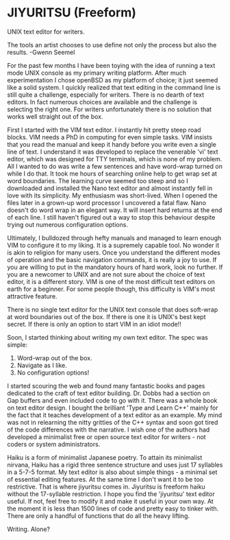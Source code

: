 # JIYURITSU (Freeform)
UNIX text editor for writers.

The tools an artist chooses to use define not only the process but also the results.
-Gwenn Seemel

For the past few months I have been toying with the idea of running a text mode UNIX console as my primary writing platform. After much experimentation I chose openBSD as my platform of choice; it just seemed like a solid system. I quickly realized that text editing in the command line is still quite a challenge, especially for writers. There is no dearth of text editors. In fact numerous choices are available and the challenge is selecting the right one. For writers unfortunately there is no solution that works well straight out of the box.

First I started with the VIM text editor. I instantly hit pretty steep road blocks. VIM needs a PhD in computing for even simple tasks. VIM insists that you read the manual and keep it handy before you write even a single line of text. I understand it was developed to replace the venerable 'vi' text editor, which was designed for TTY terminals, which is none of my problem. All I wanted to do was write a few sentences and have word-wrap turned on while I do that. It took me hours of searching online help to get wrap set at word boundaries. The learning curve seemed too steep and so I downloaded and installed the Nano text editor and almost instantly fell in love with its simplicity. My enthusiasm was short-lived. When I opened the files later in a grown-up word processor I uncovered a fatal flaw. Nano doesn't do word wrap in an elegant way. It will insert hard returns at the end of each line. I still haven't figured out a way to stop this behaviour despite trying out numerous configuration options.

Ultimately, I bulldozed through hefty manuals and managed to learn enough VIM to configure it to my liking. It is a supremely capable tool. No wonder it is akin to religion for many users. Once you understand the different modes of operation and the basic navigation commands, it is really a joy to use. If you are willing to put in the mandatory hours of hard work, look no further. If you are a newcomer to UNIX and are not sure about the choice of text editor, it is a different story. VIM is one of the most difficult text editors on earth for a beginner. For some people though, this difficulty is VIM's most attractive feature.

There is no single text editor for the UNIX text console that does soft-wrap at word boundaries out of the box. If there is one it is UNIX's best kept secret. If there is only an option to start VIM in an idiot mode!!

Soon, I started thinking about writing my own text editor. The spec was simple:

1. Word-wrap out of the box.
2. Navigate as I like.
3. No configuration options!

I started scouring the web and found many fantastic books and pages dedicated to the craft of text editor building. Dr. Dobbs had a section on Gap buffers and even included code to go with it. There was a whole book on text editor design. I bought the brilliant 'Type and Learn C++' mainly for the fact that it teaches development of a text editor as an example. My mind was not in relearning the nitty gritties of the C++ syntax and soon got tired of the code differences with the narrative. I wish one of the authors had developed a minimalist free or open source text editor for writers - not coders or system administrators.

Haiku is a form of minimalist Japanese poetry. To attain its minimalist nirvana, Haiku has a rigid three sentence structure and uses just 17 syllables in a 5-7-5 format. My text editor is also about simple things - a minimal set of essential editing features. At the same time I don't want it to be too restrictive. That is where jiyuritsu comes in. Jiyuritsu is freeform haiku without the 17-syllable restriction. I hope you find the 'jiyuritsu' text editor useful. If not, feel free to modify it and make it useful in your own way. At the moment it is less than 1500 lines of code and pretty easy to tinker with. There are only a handful of functions that do all the heavy lifting.

Writing. Alone?
